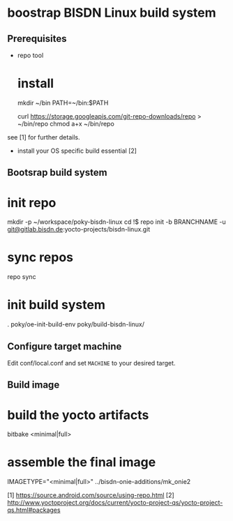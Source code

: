 boostrap BISDN Linux build system
=========================================

Prerequisites
-------------

* repo tool

  # install
  mkdir ~/bin
  PATH=~/bin:$PATH
  
  curl https://storage.googleapis.com/git-repo-downloads/repo > ~/bin/repo
  chmod a+x ~/bin/repo

see [1] for further details.

* install your OS specific build essential [2]

Bootsrap build system
---------------------

  # init repo
  mkdir -p ~/workspace/poky-bisdn-linux
  cd !$
  repo init -b BRANCHNAME -u git@gitlab.bisdn.de:yocto-projects/bisdn-linux.git

  # sync repos
  repo sync

  # init build system
  . poky/oe-init-build-env poky/build-bisdn-linux/

Configure target machine
------------------------

Edit conf/local.conf and set `MACHINE` to your desired target.

Build image
-----------

  # build the yocto artifacts
  bitbake <minimal|full>

  # assemble the final image
  IMAGETYPE="<minimal|full>" ../bisdn-onie-additions/mk_onie2


[1] https://source.android.com/source/using-repo.html
[2] http://www.yoctoproject.org/docs/current/yocto-project-qs/yocto-project-qs.html#packages

